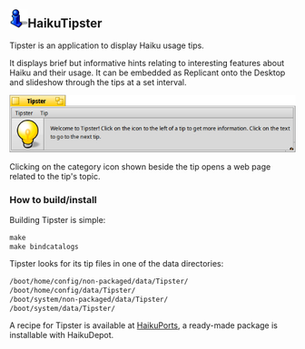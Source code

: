 ## ![Image of Tipster](artwork/Tipster_icon.png)HaikuTipster
Tipster is an application to display Haiku usage tips.

It displays brief but informative hints relating to interesting features about Haiku and their usage. It can be embedded as Replicant onto the Desktop and slideshow through the tips at a set interval.

![Image of Tipster](artwork/Tipster.png)

Clicking on the category icon shown beside the tip opens a web page related to the tip's topic.

### How to build/install

Building Tipster is simple:
```
make
make bindcatalogs
```

Tipster looks for its tip files in one of the data directories:

```
/boot/home/config/non-packaged/data/Tipster/
/boot/home/config/data/Tipster/
/boot/system/non-packaged/data/Tipster/
/boot/system/data/Tipster/
```

A recipe for Tipster is available at [HaikuPorts](https://github.com/haikuports/haikuports/wiki), a ready-made package is installable with HaikuDepot.
